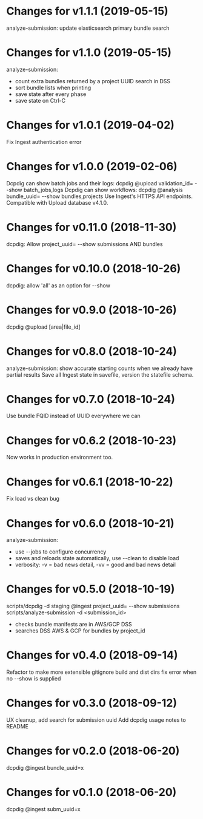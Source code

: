 # Changes for v1.1.1 (2019-05-15)
analyze-submission: update elasticsearch primary bundle search

# Changes for v1.1.0 (2019-05-15)
analyze-submission:
 - count extra bundles returned by a project UUID search in DSS
 - sort bundle lists when printing
 - save state after every phase
 - save state on Ctrl-C

# Changes for v1.0.1 (2019-04-02)
Fix Ingest authentication error


# Changes for v1.0.0 (2019-02-06)
Dcpdig can show batch jobs and their logs: dcpdig @upload validation_id=<uuid> --show batch_jobs,logs
Dcpdig can show workflows: dcpdig @analysis bundle_uuid=<uuid> --show bundles,projects
Use Ingest's HTTPS API endpoints.
Compatible with Upload database v4.1.0.


# Changes for v0.11.0 (2018-11-30)
dcpdig: Allow project_uuid=<x> --show submissions AND bundles

# Changes for v0.10.0 (2018-10-26)
dcpdig: allow 'all' as an option for --show

# Changes for v0.9.0 (2018-10-26)
dcpdig @upload [area|file_id]

# Changes for v0.8.0 (2018-10-24)
analyze-submission: show accurate starting counts when we already have partial results
Save all Ingest state in savefile, version the statefile schema.

# Changes for v0.7.0 (2018-10-24)
Use bundle FQID instead of UUID everywhere we can

# Changes for v0.6.2 (2018-10-23)
Now works in production environment too.

# Changes for v0.6.1 (2018-10-22)
Fix load vs clean bug

# Changes for v0.6.0 (2018-10-21)
analyze-submission:
 - use --jobs to configure concurrency
 - saves and reloads state automatically, use --clean to disable load
 - verbosity: -v = bad news detail, -vv = good and bad news detail

# Changes for v0.5.0 (2018-10-19)
scripts/dcpdig -d staging @ingest project_uuid=<uuid> --show submissions
scripts/analyze-submission -d <deployment> <submission_id>
  - checks bundle manifests are in AWS/GCP DSS
  - searches DSS AWS & GCP for bundles by project_id

# Changes for v0.4.0 (2018-09-14)
Refactor to make more extensible
gitignore build and dist dirs
fix error when no --show is supplied

# Changes for v0.3.0 (2018-09-12)
UX cleanup, add search for submission uuid
Add dcpdig usage notes to README

# Changes for v0.2.0 (2018-06-20)
dcpdig @ingest bundle_uuid=x

# Changes for v0.1.0 (2018-06-20)
dcpdig @ingest subm_uuid=x

